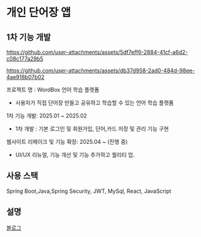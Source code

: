 # 개인 단어장 앱
## 1차 기능 개발
https://github.com/user-attachments/assets/5df7eff6-2884-41cf-a6d2-c08c177a29b5

https://github.com/user-attachments/assets/db37d958-2ad0-484d-98ee-4ae918b07b02




프로젝트 명 : WordBox 언어 학습 플랫폼

 - 사용자가 직접 단어장 만들고 공유하고 학습할 수 있는 언어 학습 플랫폼

1차 기능 개발: 2025.01 ~ 2025.02
- 1차 개발 : 기본 로그인 및 회원가입, 단어,카드 저장 및 관리 기능 구현

웹사이트 리메이크 및 기능 확장: 2025.04 ~ (진행 중)
- UI/UX 리뉴얼, 기능 개선 및 기능 추가하고 퀄리티 업.


## 사용 스택
Spring Boot,Java,Spring Security, JWT, MySql, React, JavaScript


## 설명
[블로그](https://dongyeopme.gitbook.io/yeop-blog/undefined-1/undefined-2/undefined-1)
